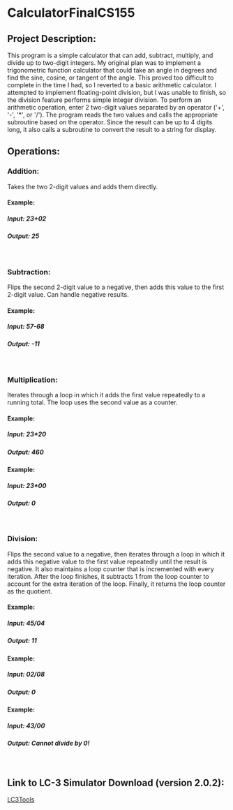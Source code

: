 # CalculatorFinalCS155
## Project Description: 
This program is a simple calculator that can add, subtract, multiply, and divide up to two-digit integers. My original plan was to implement a trigonometric function calculator that could take an angle in degrees and find the sine, cosine, or tangent of the angle. This proved too difficult to complete in the time I had, so I reverted to a basic arithmetic calculator. I attempted to implement floating-point division, but I was unable to finish, so the division feature performs simple integer division. To perform an arithmetic operation, enter 2 two-digit values separated by an operator ('+', '-', '*', or '/'). The program reads the two values and calls the appropriate subroutine based on the operator. Since the result can be up to 4 digits long, it also calls a subroutine to convert the result to a string for display. 
&nbsp;
&nbsp;
## Operations: 
### Addition:
Takes the two 2-digit values and adds them directly.
#### Example:
##### Input: 23+02
##### Output: 25
&nbsp;
### Subtraction:
Flips the second 2-digit value to a negative, then adds this value to the first 2-digit value. Can handle negative results.
#### Example:
##### Input: 57-68
##### Output: -11
&nbsp;
### Multiplication:
Iterates through a loop in which it adds the first value repeatedly to a running total. The loop uses the second value as a counter.
#### Example:
##### Input: 23*20
##### Output: 460
#### Example:
##### Input: 23*00
##### Output: 0
&nbsp;
### Division: 
Flips the second value to a negative, then iterates through a loop in which it adds this negative value to the first value repeatedly until the result is negative. It also maintains a loop counter that is incremented with every iteration. After the loop finishes, it subtracts 1 from the loop counter to account for the extra iteration of the loop. Finally, it returns the loop counter as the quotient. 
#### Example:
##### Input: 45/04
##### Output: 11
#### Example:
##### Input: 02/08
##### Output: 0
#### Example:
##### Input: 43/00
##### Output: Cannot divide by 0!  
&nbsp;
## Link to LC-3 Simulator Download (version 2.0.2): 
[LC3Tools](https://github.com/chiragsakhuja/lc3tools/releases)
